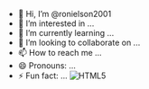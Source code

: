 - 👋 Hi, I’m @ronielson2001
- 👀 I’m interested in ...
- 🌱 I’m currently learning ...
- 💞️ I’m looking to collaborate on ...
- 📫 How to reach me ...
- 😄 Pronouns: ...
- ⚡ Fun fact: ...
![HTML5](https://img.shields.io/badge/HTML5-E34F26?style=for-the-badge&logo=html5&logoColor=white)
<!---
ronielson2001/ronielson2001 is a ✨ special ✨ repository because its `README.md` (this file) appears on your GitHub profile.
You can click the Preview link to take a look at your changes.
--->
